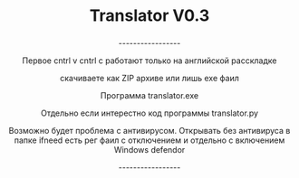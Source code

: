 <h1 align="center">Translator V0.3</a> 

<h3></h3>
<p align ="center">-----------------</p>
<p align ="center">Первое cntrl v cntrl c работают только на английской расскладке</p>
<p align ="center">скачиваете как ZIP архиве или лишь exe  фаил</p>
<p align ="center">Программа translator.exe </p>
<p align ="center">Отдельно если интерестно код программы translator.py </p>
<p align ="center">Возможно будет проблема с антивирусом. Открывать без антивируса в папке ifneed есть рег фаил с отключением и отдельно с включением Windows defendor</p>
<p align ="center">-----------------</p>
